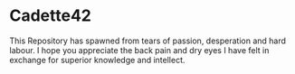 # Cadette42

This Repository has spawned from tears of passion, desperation and hard labour.
I hope you appreciate the back pain and dry eyes I have felt in exchange for superior knowledge and intellect.
